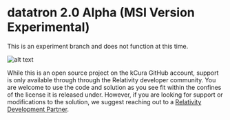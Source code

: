 # datatron 2.0 Alpha (MSI Version Experimental)
This is an experiment branch and does not function at this time.

![alt text](https://github.com/relativitydev/datatron/blob/2.0/sorry-folks-parks-closed-moose-out-front-shoulda-told-ya.jpg)

While this is an open source project on the kCura GitHub account, support is only available through through the Relativity developer community. You are welcome to use the code and solution as you see fit within the confines of the license it is released under. However, if you are looking for support or modifications to the solution, we suggest reaching out to a [Relativity Development Partner](https://www.kcura.com/relativity/ediscovery-resources/ecosystem).
